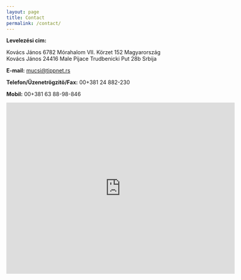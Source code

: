 ```yaml
---
layout: page
title: Contact
permalink: /contact/
---
```


**Levelezési cim:**

Kovács János 6782 Mórahalom VII. Körzet 152 Magyarország  
Kovács János 24416 Male Pijace Trudbenicki Put 28b Srbija 

**E-mail:** mucsi@tippnet.rs 

**Telefon/Üzenetrögzitö/Fax:**
00+381 24 882-230 

**Mobil:**
00+381 63 88-98-846 

<div class="text-center">
	<iframe src="https://www.google.com/maps/embed?pb=!1m18!1m12!1m3!1d44293.90352532428!2d19.872582761030802!3d46.063683602723735!2m3!1f0!2f0!3f0!3m2!1i1024!2i768!4f13.1!3m3!1m2!1s0x4744996974caef51%3A0x4475a70c5dd9e92b!2sMale+Pijace%2C+Serbia!5e0!3m2!1sen!2sca!4v1531071126752" width="600" height="450" frameborder="0" style="border:0" allowfullscreen></iframe>	
</div>
